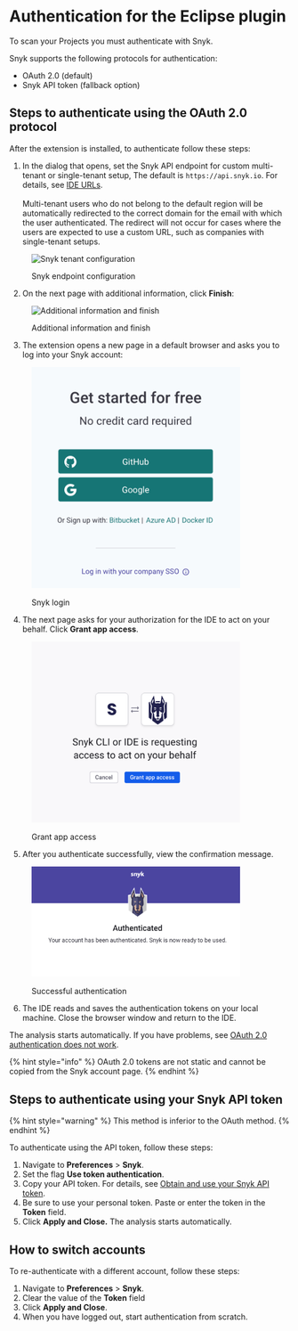 # Authentication for the Eclipse plugin

To scan your Projects you must authenticate with Snyk.&#x20;

Snyk supports the following protocols for authentication:

* OAuth 2.0 (default)
* Snyk API token (fallback option)

## Steps to authenticate using the OAuth 2.0 protocol

After the extension is installed, to authenticate follow these steps:

1. In the dialog that opens, set the Snyk API endpoint for custom multi-tenant or single-tenant setup, The default is `https://api.snyk.io`. For details, see [IDE URLs](../../../working-with-snyk/regional-hosting-and-data-residency.md#ides-urls). \
   \
   Multi-tenant users who do not belong to the default region will be automatically redirected to the correct domain for the email with which the user authenticated. The redirect will not occur for cases where the users are expected to use a custom URL, such as companies with single-tenant setups.

<figure><img src="../../../.gitbook/assets/SCR-20240822-mgxw (1).png" alt="Snyk tenant configuration" width="563"><figcaption><p>Snyk endpoint configuration</p></figcaption></figure>

2. On the next page with additional information, click **Finish**:

<figure><img src="../../../.gitbook/assets/SCR-20240822-mibb (1).png" alt="Additional information and finish" width="563"><figcaption><p>Additional information and finish</p></figcaption></figure>

3. The extension opens a new page in a default browser and asks you to log into your Snyk account:

<figure><img src="../../../.gitbook/assets/SCR-20240821-qogt.png" alt="Snyk login" width="375"><figcaption><p>Snyk login</p></figcaption></figure>

4. The next page asks for your authorization for the IDE to act on your behalf. Click **Grant app access**.

<figure><img src="../../../.gitbook/assets/SCR-20240821-qnpy.png" alt="Grant app access" width="375"><figcaption><p>Grant app access</p></figcaption></figure>

5. After you authenticate successfully, view the confirmation message.

<figure><img src="../../../.gitbook/assets/SCR-20240821-qrgp.png" alt="Successful authentication" width="375"><figcaption><p>Successful authentication</p></figcaption></figure>

6. The IDE reads and saves the authentication tokens on your local machine. Close the browser window and return to the IDE.

The analysis starts automatically. If you have problems, see [OAuth 2.0 authentication does not work](../troubleshooting-ides/how-to-set-environment-variables-by-operating-system-os-for-ides-and-cli-1.md).

{% hint style="info" %}
OAuth 2.0 tokens are not static and cannot be copied from the Snyk account page.
{% endhint %}

## Steps to authenticate using your Snyk API token

{% hint style="warning" %}
This method is inferior to the OAuth method.
{% endhint %}

To authenticate using the API token, follow these steps:

1. Navigate to **Preferences** > **Snyk**.
2. Set the flag **Use token authentication**.
3. Copy your API token. For details, see [Obtain and use your Snyk API token](../../../getting-started/#obtain-and-use-your-snyk-api-token).
4. Be sure to use your personal token. Paste or enter the token in the **Token** field.
5. Click **Apply and Close.** The analysis starts automatically.

## How to switch accounts

To re-authenticate with a different account, follow these steps:

1. Navigate to **Preferences** > **Snyk**.
2. Clear the value of the **Token** field
3. Click **Apply and Close**.
4. When you have logged out, start authentication from scratch.
